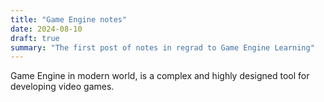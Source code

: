 ```yaml
---
title: "Game Engine notes"
date: 2024-08-10
draft: true
summary: "The first post of notes in regrad to Game Engine Learning"
---
```

Game Engine in modern world, is a complex and highly designed tool for developing video games.
